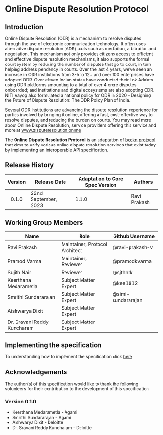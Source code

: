 # Online Dispute Resolution Protocol

## Introduction

Online Dispute Resolution (ODR) is a mechanism to resolve disputes through the use of electronic communication technology. It often uses alternative dispute resolution (ADR) tools such as mediation, arbitration and negotiation. This mechanism not only provides citizens access to efficient and effective dispute resolution mechanisms, it also supports the formal court system by reducing the number of disputes that go to court, in turn helping address pendency in courts.
Over the last 4 years, we’ve seen an increase in ODR institutions from 3-5 to 12+ and over 100 enterprises have adopted ODR. Over eleven Indian states have conducted their Lok Adalats using ODR platforms amounting to a total of over 4 crore disputes onboarded; and institutions and digital ecosystems are also adopting ODR. NITI Aayog also formulated a national policy for ODR in 2020 - Designing the Future of Dispute Resolution: The ODR Policy Plan of India.

Several ODR institutions are advancing the dispute resolution experience for parties involved by bringing it online, offering a fast, cost-effective way to resolve disputes, and reducing the burden on courts. You may read more about Online Dispute Resolution, service providers offering this service and more at www.disputeresolution.online

The **Online Dispute Resolution Protocol** is an adaptation of [beckn protocol](https://github.com/beckn/protocol-specifications) that aims to unify various online dispute resolution services that exist today by implementing an interoperable API specification.

## Release History

| Version | Release Date         | Adaptation to Core Spec Version | Authors      |
| :-----: | -------------------- | ------------------------------- | ------------ |
|  0.1.0  | 22nd September, 2023 | 1.1.0                           | Ravi Prakash |

## Working Group Members

| Name                        | Role                           | Github Username    |
| --------------------------- | ------------------------------ | ------------------ |
| Ravi Prakash                | Maintainer, Protocol Architect | @ravi-prakash-v    |
| Pramod Varma                | Maintainer, Reviewer           | @pramodkvarma      |
| Sujith Nair                 | Reviewer                       | @sjthnrk           |
| Keerthana Medarametla       | Subject Matter Expert          | @kee1912           |
| Smrithi Sundararajan        | Subject Matter Expert          | @simi-sundararajan |
| Aishwarya Dixit             | Subject Matter Expert          |                    |
| Dr. Sravani Reddy Kuncharam | Subject Matter Expert          |                    |

## Implementing the specification

To understanding how to implement the specification click [here](./docs)

## Acknowledgements

The author(s) of this specification would like to thank the following volunteers for their contribution to the development of this specification

### Version 0.1.0

- Keerthana Medarametla - Agami
- Smrithi Sundararajan - Agami
- Aishwarya Dixit - Deloitte
- Dr. Sravani Reddy Kuncharam - Deloitte

